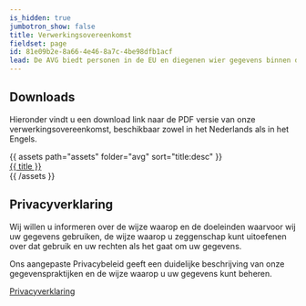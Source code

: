 ```yaml
---
is_hidden: true
jumbotron_show: false
title: Verwerkingsovereenkomst
fieldset: page
id: 81e09b2e-8a66-4e46-8a7c-4be98dfb1acf
lead: De AVG biedt personen in de EU en diegenen wier gegevens binnen de EU worden verwerkt meer zeggenschap over de wijze waarop hun gegevens worden gebruikt, legt verplichtingen op aan bedrijven die informatie over die personen verwerken en biedt personen verbeterde rechten op het gebied van gegevensbescherming. Wij hebben ons Privacybeleid aangepast in overeenstemming met de eisen van de AVG. 
---
```

## Downloads
Hieronder vindt u een download link naar de PDF versie van onze verwerkingsovereenkomst, beschikbaar zowel in het Nederlands als in het Engels.

<div class="py-3 row">
{{ assets path="assets" folder="avg" sort="title:desc" }}
<div class="col-sm-6">
<a href="{{ url }}" class="btn btn-success btn-lg btn-block">
    <i class="fa fa-download"></i> {{ title }}
</a>
</div>
{{ /assets }}
</div>   

## Privacyverklaring
Wij willen u informeren over de wijze waarop en de doeleinden waarvoor wij uw gegevens gebruiken, de wijze waarop u zeggenschap kunt uitoefenen over dat gebruik en uw rechten als het gaat om uw gegevens. 

Ons aangepaste Privacybeleid geeft een duidelijke beschrijving van onze gegevenspraktijken en de wijze waarop u uw gegevens kunt beheren. 

<a href="/privacy" class="btn btn-primary">Privacyverklaring</a> 